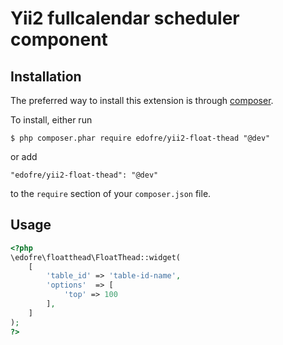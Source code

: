 # Yii2 fullcalendar scheduler component

## Installation

The preferred way to install this extension is through [composer](http://getcomposer.org/download/).

To install, either run

```
$ php composer.phar require edofre/yii2-float-thead "@dev"
```

or add

```
"edofre/yii2-float-thead": "@dev"
```

to the ```require``` section of your `composer.json` file.

## Usage

```php
<?php
\edofre\floatthead\FloatThead::widget(
	[
		'table_id' => 'table-id-name',
		'options'  => [
			'top' => 100
		],
	]
);
?>
```